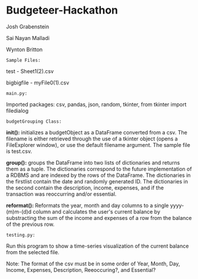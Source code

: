 # Budgeteer-Hackathon
Josh Grabenstein

Sai Nayan Malladi

Wynton Britton

    Sample Files:

test - Sheet1(2).csv 

bigbigfile - myFile0(1).csv 

    main.py:

Imported packages: csv, pandas, json, random, tkinter, from tkinter import filedialog

    budgetGrouping Class:

   __init():__ initializes a budgetObject as a DataFrame converted from a csv. The filename is either retrieved through the use of a tkinter object (opens a FileExplorer window), or use the default filename argument. The sample file is test.csv.
   
   __group():__ groups the DataFrame into two lists of dictionaries and returns them as a tuple. The dictionaries correspond to the future implementation of a RDBMS and are indexed by the rows of the DataFrame. The dictionaries in the firstlist contain the date and randomly generated ID. The dictionaries in the second contain the description, income, expenses, and if the transaction was reoccurring and/or essential.
   
   __reformat():__ Reformats the year, month and day columns to a single yyyy-(m)m-(d)d column and calculates the user's current balance by substracting the sum of the income and expenses of a row from the balance of the previous row.
   
   
   
   
   
   
   
   
    testing.py:

Run this program to show a time-series visualization of the current balance from the selected file. 

Note: The format of the csv must be in some order of Year, Month, Day, Income, Expenses, Description, Reeoccuring?, and Essential?



